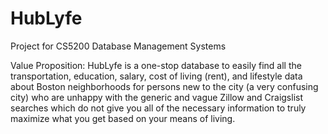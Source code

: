 # HubLyfe
Project for CS5200 Database Management Systems

Value Proposition: HubLyfe is a one-stop database to easily find all the transportation, education, salary, cost of living (rent), and lifestyle data about Boston neighborhoods for persons new to the city (a very confusing city) who are unhappy with the generic and vague Zillow and Craigslist searches which do not give you all of the necessary information to truly maximize what you get based on your means of living.
